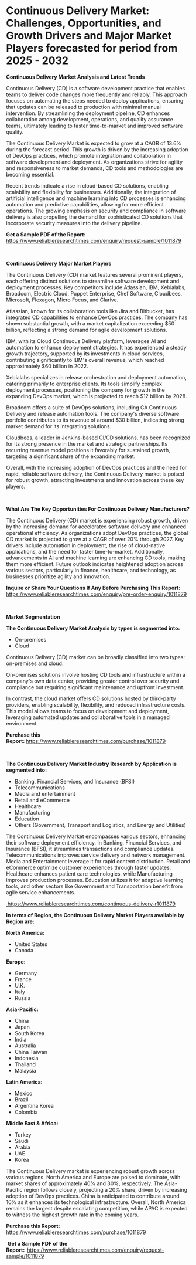 <p><h1>Continuous Delivery Market: Challenges, Opportunities, and Growth Drivers and Major Market Players forecasted for period from 2025 - 2032</h1></p><p><strong>Continuous Delivery Market Analysis and Latest Trends</strong></p>
<p><p>Continuous Delivery (CD) is a software development practice that enables teams to deliver code changes more frequently and reliably. This approach focuses on automating the steps needed to deploy applications, ensuring that updates can be released to production with minimal manual intervention. By streamlining the deployment pipeline, CD enhances collaboration among development, operations, and quality assurance teams, ultimately leading to faster time-to-market and improved software quality.</p><p>The Continuous Delivery Market is expected to grow at a CAGR of 13.6% during the forecast period. This growth is driven by the increasing adoption of DevOps practices, which promote integration and collaboration in software development and deployment. As organizations strive for agility and responsiveness to market demands, CD tools and methodologies are becoming essential. </p><p>Recent trends indicate a rise in cloud-based CD solutions, enabling scalability and flexibility for businesses. Additionally, the integration of artificial intelligence and machine learning into CD processes is enhancing automation and predictive capabilities, allowing for more efficient operations. The growing emphasis on security and compliance in software delivery is also propelling the demand for sophisticated CD solutions that incorporate security measures into the delivery pipeline.</p></p>
<p><strong>Get a Sample PDF of the Report:&nbsp;</strong> <a href="https://www.reliableresearchtimes.com/enquiry/request-sample/1011879?utm_campaign=3279&utm_medium=2&utm_source=Github&utm_content=ia&utm_term=17042025&utm_id=continuous-delivery">https://www.reliableresearchtimes.com/enquiry/request-sample/1011879</a></p>
<p>&nbsp;</p>
<p><strong>Continuous Delivery Major Market Players</strong></p>
<p><p>The Continuous Delivery (CD) market features several prominent players, each offering distinct solutions to streamline software development and deployment processes. Key competitors include Atlassian, IBM, Xebialabs, Broadcom, Electric Cloud, Puppet Enterprise, Chef Software, Cloudbees, Microsoft, Flexagon, Micro Focus, and Clarive.</p><p>Atlassian, known for its collaboration tools like Jira and Bitbucket, has integrated CD capabilities to enhance DevOps practices. The company has shown substantial growth, with a market capitalization exceeding $50 billion, reflecting a strong demand for agile development solutions.</p><p>IBM, with its Cloud Continuous Delivery platform, leverages AI and automation to enhance deployment strategies. It has experienced a steady growth trajectory, supported by its investments in cloud services, contributing significantly to IBM's overall revenue, which reached approximately $60 billion in 2022.</p><p>Xebialabs specializes in release orchestration and deployment automation, catering primarily to enterprise clients. Its tools simplify complex deployment processes, positioning the company for growth in the expanding DevOps market, which is projected to reach $12 billion by 2028.</p><p>Broadcom offers a suite of DevOps solutions, including CA Continuous Delivery and release automation tools. The company's diverse software portfolio contributes to its revenue of around $30 billion, indicating strong market demand for its integrating solutions.</p><p>Cloudbees, a leader in Jenkins-based CI/CD solutions, has been recognized for its strong presence in the market and strategic partnerships. Its recurring revenue model positions it favorably for sustained growth, targeting a significant share of the expanding market.</p><p>Overall, with the increasing adoption of DevOps practices and the need for rapid, reliable software delivery, the Continuous Delivery market is poised for robust growth, attracting investments and innovation across these key players.</p></p>
<p>&nbsp;</p>
<p><strong>What Are The Key Opportunities For Continuous Delivery Manufacturers?</strong></p>
<p><p>The Continuous Delivery (CD) market is experiencing robust growth, driven by the increasing demand for accelerated software delivery and enhanced operational efficiency. As organizations adopt DevOps practices, the global CD market is projected to grow at a CAGR of over 20% through 2027. Key drivers include automation in deployment, the rise of cloud-native applications, and the need for faster time-to-market. Additionally, advancements in AI and machine learning are enhancing CD tools, making them more efficient. Future outlook indicates heightened adoption across various sectors, particularly in finance, healthcare, and technology, as businesses prioritize agility and innovation.</p></p>
<p><strong>Inquire or Share Your Questions If Any Before Purchasing This Report:</strong> <a href="https://www.reliableresearchtimes.com/enquiry/pre-order-enquiry/1011879?utm_campaign=3279&utm_medium=2&utm_source=Github&utm_content=ia&utm_term=17042025&utm_id=continuous-delivery">https://www.reliableresearchtimes.com/enquiry/pre-order-enquiry/1011879</a></p>
<p>&nbsp;</p>
<p><strong>Market Segmentation</strong></p>
<p><strong>The Continuous Delivery Market Analysis by types is segmented into:</strong></p>
<p><ul><li>On-premises</li><li>Cloud</li></ul></p>
<p><p>Continuous Delivery (CD) market can be broadly classified into two types: on-premises and cloud. </p><p>On-premises solutions involve hosting CD tools and infrastructure within a company's own data center, providing greater control over security and compliance but requiring significant maintenance and upfront investment. </p><p>In contrast, the cloud market offers CD solutions hosted by third-party providers, enabling scalability, flexibility, and reduced infrastructure costs. This model allows teams to focus on development and deployment, leveraging automated updates and collaborative tools in a managed environment.</p></p>
<p><strong>Purchase this Report:&nbsp;</strong><a href="https://www.reliableresearchtimes.com/purchase/1011879?utm_campaign=3279&utm_medium=2&utm_source=Github&utm_content=ia&utm_term=17042025&utm_id=continuous-delivery">https://www.reliableresearchtimes.com/purchase/1011879</a></p>
<p>&nbsp;</p>
<p><strong>The Continuous Delivery Market Industry Research by Application is segmented into:</strong></p>
<p><ul><li>Banking, Financial Services, and Insurance (BFSI)</li><li>Telecommunications</li><li>Media and entertainment</li><li>Retail and eCommerce</li><li>Healthcare</li><li>Manufacturing</li><li>Education</li><li>Others (Government, Transport and Logistics, and Energy and Utilities)</li></ul></p>
<p><p>The Continuous Delivery Market encompasses various sectors, enhancing their software deployment efficiency. In Banking, Financial Services, and Insurance (BFSI), it streamlines transactions and compliance updates. Telecommunications improves service delivery and network management. Media and Entertainment leverage it for rapid content distribution. Retail and eCommerce optimize customer experiences through faster updates. Healthcare enhances patient care technologies, while Manufacturing improves production processes. Education utilizes it for adaptive learning tools, and other sectors like Government and Transportation benefit from agile service enhancements.</p></p>
<p><a href="https://www.reliableresearchtimes.com/continuous-delivery-r1011879?utm_campaign=3279&utm_medium=2&utm_source=Github&utm_content=ia&utm_term=17042025&utm_id=continuous-delivery">&nbsp;https://www.reliableresearchtimes.com/continuous-delivery-r1011879</a></p>
<p><strong>In terms of Region, the Continuous Delivery Market Players available by Region are:</strong></p>
<p>
    <p> <strong> North America: </strong>
        <ul>
            <li>United States</li>
            <li>Canada</li>
        </ul>
        </p> 
    <p> <strong> Europe: </strong>
        <ul>
            <li>Germany</li>
            <li>France</li>
            <li>U.K.</li>
            <li>Italy</li>
            <li>Russia</li>
        </ul>
        </p> 
    <p> <strong> Asia-Pacific: </strong>
        <ul>
            <li>China</li>
            <li>Japan</li>
            <li>South Korea</li>
            <li>India</li>
            <li>Australia</li>
            <li>China Taiwan</li>
            <li>Indonesia</li>
            <li>Thailand</li>
            <li>Malaysia</li>
        </ul>
        </p> 
    <p> <strong> Latin America: </strong>
        <ul>
            <li>Mexico</li>
            <li>Brazil</li>
            <li>Argentina Korea</li>
            <li>Colombia</li>
        </ul>
        </p> 
    <p> <strong> Middle East & Africa: </strong>
        <ul>
            <li>Turkey</li>
            <li>Saudi</li>
            <li>Arabia</li>
            <li>UAE</li>
            <li>Korea</li>
        </ul>
    </p>
    </p>
<p><p>The Continuous Delivery market is experiencing robust growth across various regions. North America and Europe are poised to dominate, with market shares of approximately 40% and 30%, respectively. The Asia-Pacific region follows closely, projecting a 20% share, driven by increasing adoption of DevOps practices. China is anticipated to contribute around 10% as it enhances its technological infrastructure. Overall, North America remains the largest despite escalating competition, while APAC is expected to witness the highest growth rate in the coming years.</p></p>
<p><strong>Purchase this Report: </strong><a href="https://www.reliableresearchtimes.com/purchase/1011879?utm_campaign=3279&utm_medium=2&utm_source=Github&utm_content=ia&utm_term=17042025&utm_id=continuous-delivery">https://www.reliableresearchtimes.com/purchase/1011879</a></p>
<p>&nbsp;<strong>Get a Sample PDF of the Report:&nbsp;&nbsp;</strong><a href="https://www.reliableresearchtimes.com/enquiry/request-sample/1011879?utm_campaign=3279&utm_medium=2&utm_source=Github&utm_content=ia&utm_term=17042025&utm_id=continuous-delivery">https://www.reliableresearchtimes.com/enquiry/request-sample/1011879</a></p>
<p><strong></strong></p>
<p><p></p><p></p><p></p></p>